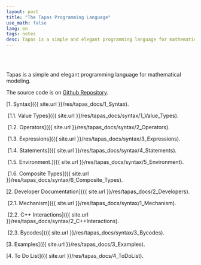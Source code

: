 ```yaml
---
layout: post
title: "The Tapas Programming Language"
use_math: false
lang: en
tags: notes
desc: Tapas is a simple and elegant programming language for mathematical modeling
---
```


<br><br>

Tapas is a simple and elegant programming language for mathematical modeling. 

The source code is on [Github Repository](https://github.com/zhuanglinsheng/tapas). 

[1. Syntax]({{ site.url }}/res/tapas_docs/1_Syntax). 

​		[1.1. Value Types]({{ site.url }}/res/tapas_docs/syntax/1_Value_Types). 

​		[1.2. Operators]({{ site.url }}/res/tapas_docs/syntax/2_Operators).

​		[1.3. Expressions]({{ site.url }}/res/tapas_docs/syntax/3_Expressions). 

​		[1.4. Statements]({{ site.url }}/res/tapas_docs/syntax/4_Statements). 

​		[1.5. Environment.]({{ site.url }}/res/tapas_docs/syntax/5_Environment). 

​		[1.6. Composite Types]({{ site.url }}/res/tapas_docs/syntax/6_Composite_Types). 

[2. Developer Documentation]({{ site.url }}/res/tapas_docs/2_Developers). 

​		[2.1. Mechanism]({{ site.url }}/res/tapas_docs/syntax/1_Mechanism). 

​		[2.2. C++ Interactions]({{ site.url }}/res/tapas_docs/syntax/2_C++Interactions). 

​		[2.3. Bycodes]({{ site.url }}/res/tapas_docs/syntax/3_Bycodes). 

[3. Examples]({{ site.url }}/res/tapas_docs/3_Examples).

[4. To Do List]({{ site.url }}/res/tapas_docs/4_ToDoList).

